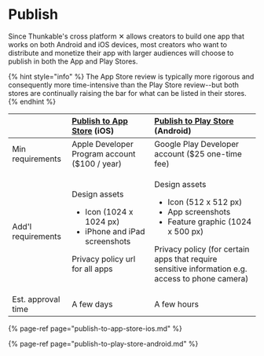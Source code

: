 # Publish

Since Thunkable's cross platform ✕ allows creators to build one app that works on both Android and iOS devices, most creators who want to distribute and monetize their app with larger audiences will choose to publish in both the App and Play Stores.

{% hint style="info" %}
The App Store review is typically more rigorous and consequently more time-intensive than the Play Store review--but both stores are continually raising the bar for what can be listed in their stores.
{% endhint %}

<table>
  <thead>
    <tr>
      <th style="text-align:left"></th>
      <th style="text-align:left"><a href="publish-to-app-store-ios.md">Publish to App Store</a> (iOS)</th>
      <th
      style="text-align:left"><a href="publish-to-play-store-android.md">Publish to Play Store</a> (Android)</th>
    </tr>
  </thead>
  <tbody>
    <tr>
      <td style="text-align:left">Min requirements</td>
      <td style="text-align:left">Apple Developer Program account ($100 / year)</td>
      <td style="text-align:left">Google Play Developer account ($25 one-time fee)</td>
    </tr>
    <tr>
      <td style="text-align:left">Add&apos;l requirements</td>
      <td style="text-align:left">
        <p>Design assets</p>
        <ul>
          <li>Icon (1024 x 1024 px)</li>
          <li>iPhone and iPad screenshots</li>
        </ul>
        <p>Privacy policy url for all apps</p>
      </td>
      <td style="text-align:left">
        <p>Design assets</p>
        <ul>
          <li>Icon (512 x 512 px)</li>
          <li>App screenshots</li>
          <li>Feature graphic (1024 x 500 px)</li>
        </ul>
        <p>Privacy policy (for certain apps that require sensitive information e.g.
          access to phone camera)</p>
      </td>
    </tr>
    <tr>
      <td style="text-align:left">Est. approval time</td>
      <td style="text-align:left">A few days</td>
      <td style="text-align:left">A few hours</td>
    </tr>
  </tbody>
</table>

{% page-ref page="publish-to-app-store-ios.md" %}

{% page-ref page="publish-to-play-store-android.md" %}

